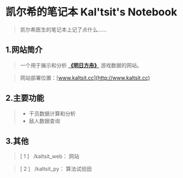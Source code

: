 # 凯尔希的笔记本 Kal'tsit's Notebook

> 凯尔希医生的笔记本上记了点什么......

## 1.网站简介
> 一个用于展示和分析 [**《明日方舟》**](https://ak.hypergryph.com/) 游戏数据的网站。

> 网站部署位置：[www.kaltsit.cc](http://www.kaltsit.cc)

## 2.主要功能
> * 干员数据计算和分析
> * 敌人数据查询

## 3.其他
> [ 1 ] &nbsp; /kaltsit_web： 网站

> [ 2 ] &nbsp; /kaltsit_py： 算法试验田
